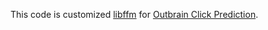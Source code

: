 This code is customized [libffm](https://github.com/guestwalk/libffm) for [Outbrain Click Prediction](https://www.kaggle.com/c/outbrain-click-prediction).

